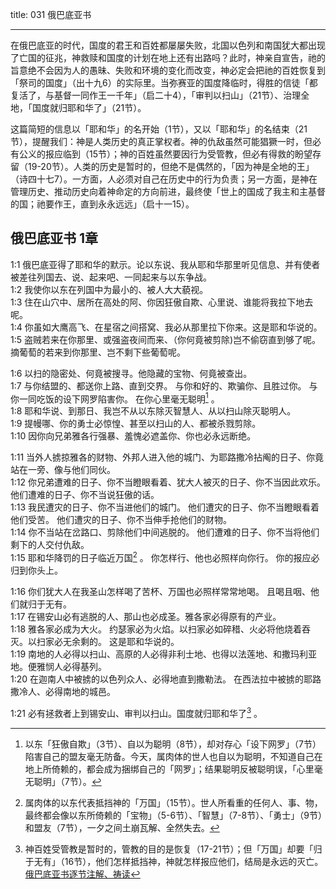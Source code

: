 
title: 031 俄巴底亚书 

---

在俄巴底亚的时代，国度的君王和百姓都屡屡失败，北国以色列和南国犹大都出现了亡国的征兆，神救赎和国度的计划在地上还有出路吗？此时，神亲自宣告，祂的旨意绝不会因为人的愚昧、失败和环境的变化而改变，神必定会把祂的百姓恢复到「祭司的国度」（出十九6）的实际里。当弥赛亚的国度降临时，得胜的信徒「都复活了，与基督一同作王一千年」（启二十4），「审判以扫山」（21节）、治理全地，「国度就归耶和华了」（21节）。  

这篇简短的信息以「耶和华」的名开始（1节），又以「耶和华」的名结束（21节），提醒我们：神是人类历史的真正掌权者。神的仇敌虽然可能猖獗一时，但必有公义的报应临到（15节）；神的百姓虽然要因行为受管教，但必有得救的盼望存留（19-20节）。人类的历史是暂时的，但绝不是偶然的，「因为神是全地的王」（诗四十七7）。一方面，人必须对自己在历史中的行为负责；另一方面，是神在管理历史、推动历史向着神命定的方向前进，最终使「世上的国成了我主和主基督的国；祂要作王，直到永永远远」（启十一15）。  


## 俄巴底亚书 1章

1:1 俄巴底亚得了耶和华的默示。论以东说、我从耶和华那里听见信息、并有使者被差往列国去、说、起来吧、一同起来与以东争战。  
1:2 我使你以东在列国中为最小的、被人大大藐视。  
1:3 住在山穴中、居所在高处的阿、你因狂傲自欺、心里说、谁能将我拉下地去呢。  
1:4 你虽如大鹰高飞、在星宿之间搭窝、我必从那里拉下你来。这是耶和华说的。  
1:5 盗贼若来在你那里、或强盗夜间而来、（你何竟被剪除)岂不偷窃直到够了呢。摘葡萄的若来到你那里、岂不剩下些葡萄呢。  

1:6 以扫的隐密处、何竟被搜寻。他隐藏的宝物、何竟被查出。  
1:7 与你结盟的、都送你上路、直到交界。  与你和好的、欺骗你、且胜过你。  与你一同吃饭的设下网罗陷害你。  在你心里毫无聪明[^1] 。  
1:8 耶和华说、到那日、我岂不从以东除灭智慧人、从以扫山除灭聪明人。  
1:9 提幔哪、你的勇士必惊惶、甚至以扫山的人、都被杀戮剪除。  
1:10 因你向兄弟雅各行强暴、羞愧必遮盖你、你也必永远断绝。  

1:11 当外人掳掠雅各的财物、外邦人进入他的城门、为耶路撒冷拈阄的日子、你竟站在一旁、像与他们同伙。  
1:12 你兄弟遭难的日子、你不当瞪眼看着、犹大人被灭的日子、你不当因此欢乐。  他们遭难的日子、你不当说狂傲的话。  
1:13 我民遭灾的日子、你不当进他们的城门。  他们遭灾的日子、你不当瞪眼看着他们受苦。  他们遭灾的日子、你不当伸手抢他们的财物。  
1:14 你不当站在岔路口、剪除他们中间逃脱的。  他们遭难的日子、你不当将他们剩下的人交付仇敌。  
1:15 耶和华降罚的日子临近万国[^2] 。  你怎样行、他也必照样向你行。  你的报应必归到你头上。  

1:16 你们犹大人在我圣山怎样喝了苦杯、万国也必照样常常地喝。  且喝且咽、他们就归于无有。  
1:17 在锡安山必有逃脱的人、那山也必成圣。雅各家必得原有的产业。  
1:18 雅各家必成为大火。  约瑟家必为火焰。以扫家必如碎稓、火必将他烧着吞灭。以扫家必无余剩的。  这是耶和华说的。  
1:19 南地的人必得以扫山、高原的人必得非利士地、也得以法莲地、和撒玛利亚地。便雅悯人必得基列。  
1:20 在迦南人中被掳的以色列众人、必得地直到撒勒法。  在西法拉中被掳的耶路撒冷人、必得南地的城邑。  

1:21 必有拯救者上到锡安山、审判以扫山。国度就归耶和华了[^3] 。  

[^1]: 以东「狂傲自欺」（3节）、自以为聪明（8节），却对存心「设下网罗」（7节）陷害自己的盟友毫无防备。今天，属肉体的世人也自以为聪明，不知道自己在地上所倚赖的，都会成为捆绑自己的「网罗」；结果聪明反被聪明误，「心里毫无聪明」（7节）。  
[^2]: 属肉体的以东代表抵挡神的「万国」（15节）。世人所看重的任何人、事、物，最终都会像以东所倚赖的「宝物」（5-6节）、「智慧」（7-8节）、「勇士」（9节）和盟友（7节），一夕之间土崩瓦解、全然失去。  
[^3]: 神百姓受管教是暂时的，管教的目的是恢复（17-21节）；但「万国」却要「归于无有」（16节），他们怎样抵挡神，神就怎样报应他们，结局是永远的灭亡。  
[俄巴底亚书逐节注解、祷读](https://cmcbiblereading.com/2016/10/09/%e4%bf%84%e5%b7%b4%e5%ba%95%e4%ba%9a%e4%b9%a6%e9%80%90%e8%8a%82%e6%b3%a8%e8%a7%a3%e3%80%81%e7%a5%b7%e8%af%bb/)